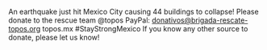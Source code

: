 

An earthquake just hit Mexico City 
causing 44 buildings to collapse! 
Please donate to the rescue team @topos 
PayPal: donativos@brigada-rescate-topos.org topos.mx
#StayStrongMexico
If you know any other source to donate, please let us know!



